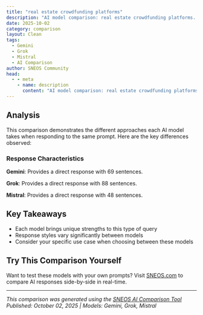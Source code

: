 ```yaml
---
title: "real estate crowdfunding platforms"
description: "AI model comparison: real estate crowdfunding platforms..."
date: 2025-10-02
category: comparison
layout: Clean
tags:
  - Gemini
  - Grok
  - Mistral
  - AI Comparison
author: SNEOS Community
head:
  - - meta
    - name: description
      content: "AI model comparison: real estate crowdfunding platforms..."
---
```


<ChatComparison
  title="real estate crowdfunding platforms"
  prompt="real estate crowdfunding platforms"
  :responses='{"Gemini": "Okay, let\u0027s dive into the world of real estate crowdfunding platforms. This is a growing area, and there are many options, each with its own focus and features.\n\n**What is Real Estate Crowdfunding?**\n\nReal estate crowdfunding allows investors to pool their money online to finance real estate projects. This can include:\n\n* **Equity investments:** You buy a share of ownership in a property or development project. You potentially earn a return through rental income, property appreciation, or when the property is sold.\n* **Debt investments:** You lend money to a real estate project and earn interest on your loan. This is often structured as a note or bond.\n* **REITs (Real Estate Investment Trusts):** Some platforms offer access to eREITs (electronic REITs), which are similar to traditional REITs but often have lower minimum investment amounts and are offered online.\n\n**Key Considerations When Choosing a Platform:**\n\nBefore investing in real estate crowdfunding, consider these factors:\n\n* **Investment Minimums:** Platforms vary significantly. Some have minimums as low as \\$10, while others require \\$5,000 or more.\n* **Accreditation Requirements:** Some platforms are open to all investors, while others restrict access to accredited investors (those with a high net worth or income).\n* **Investment Types:** Decide if you\u0027re interested in equity, debt, or REITs.\n* **Project Types:** Are you interested in residential, commercial, or development projects? Some platforms specialize in specific sectors.\n* **Due Diligence and Vetting Process:** How thoroughly does the platform vet the projects it offers? Look for platforms with strong due diligence processes.\n* **Fees:** Understand the fees charged by the platform, including management fees, transaction fees, and any performance-based fees.\n* **Liquidity:** Real estate investments are generally illiquid. Understand how and when you can potentially sell your investment (if at all).\n* **Risk:** Real estate investments carry risk, including the risk of losing your entire investment. Diversify your investments and only invest what you can afford to lose.\n* **Track Record:** Research the platform\u0027s history and success rate.\n* **Investor Support:** Does the platform offer good customer service and educational resources?\n* **Geographic Focus:** Some platforms focus on specific geographic regions.\n\n**Popular Real Estate Crowdfunding Platforms (Examples):**\n\n*Note: This is not an exhaustive list, and investment options and platform details can change.*\n\n**For Accredited and Non-Accredited Investors:**\n\n* **Fundrise:** One of the most popular platforms, Fundrise offers eREITs and direct investment opportunities with relatively low minimums. It\u0027s accessible to both accredited and non-accredited investors. Focuses on long-term appreciation and income.\n* **Arrived:** Arrived Homes offers fractional ownership of rental properties. Investors can buy shares in single-family rental properties and receive a portion of the rental income.\n* **Groundfloor:** Focuses on short-term, high-yield real estate debt investments. Allows non-accredited investors to participate in real estate loans.\n\n**For Accredited Investors Only (Typically):**\n\n* **RealtyMogul:** Offers both equity and debt investments in commercial real estate. Primarily for accredited investors. Offers both private placements and REITs.\n* **CrowdStreet:** Focuses on larger, institutional-quality commercial real estate projects. Generally requires accredited investor status and higher minimum investments.\n* **PeerStreet:** Primarily focuses on debt investments (real estate loans). Offers accredited investors the opportunity to invest in high-yield, short-term real estate loans.\n* **Origin Investments:** Allows accredited investors to invest in commercial real estate, primarily apartments. Offers investment options including joint ventures and funds.\n\n**Important Considerations Before Investing:**\n\n1. **Do Your Own Research:** Don\u0027t rely solely on the platform\u0027s information. Investigate the projects, the developers, and the market conditions.\n2. **Understand the Risks:** Real estate investments can be risky. You could lose your entire investment.\n3. **Diversify Your Portfolio:** Don\u0027t put all your eggs in one basket. Diversify your real estate investments across different projects, platforms, and geographic locations.\n4. **Read the Offering Documents Carefully:** Pay close attention to the terms and conditions of the investment, including the fees, risks, and liquidity.\n5. **Consult with a Financial Advisor:** If you\u0027re unsure whether real estate crowdfunding is right for you, consult with a qualified financial advisor.\n6. **Accreditation Verification:** Be prepared to provide documentation to prove your accredited investor status if required.\n7. **Tax Implications:** Understand the tax implications of real estate crowdfunding investments.\n8. **Due Diligence on the Platform:** Research the platform itself. How long have they been in business? What is their reputation? Are they registered with the SEC (if required)?\n\n**Disclaimer:** I am an AI chatbot and cannot provide financial advice. The information provided above is for general informational purposes only and does not constitute investment advice. Always consult with a qualified financial advisor before making any investment decisions. Also, platform features and regulations can change, so always check directly with the platform and relevant authorities for the most up-to-date information. Good luck!\n", "Grok": "Real estate crowdfunding platforms are online marketplaces that allow individual investors to pool their money together to invest in real estate projects or properties. These platforms democratize access to real estate investing, which was traditionally limited to institutional investors or high-net-worth individuals. Through crowdfunding, investors can participate with relatively small amounts of money and gain exposure to a variety of real estate opportunities, such as residential, commercial, or industrial properties, development projects, or real estate investment trusts (REITs).\n\n### How Real Estate Crowdfunding Works\n1. **Platform Selection**: Investors choose a crowdfunding platform that aligns with their goals and risk tolerance.\n2. **Project Listing**: Developers or real estate companies list projects or properties on the platform, seeking funding.\n3. **Investment**: Investors browse opportunities and invest in specific projects or funds, often with minimum investment amounts as low as $500\u2013$5,000.\n4. **Returns**: Depending on the investment type, returns may come from rental income, property appreciation, or interest payments (in the case of debt investments). Returns are typically distributed proportionate to the investor\u0027s stake.\n5. **Exit Strategy**: Investments may have a defined holding period (e.g., 6 months to 5 years), after which the property is sold, refinanced, or the investment is redeemed, and proceeds are distributed to investors.\n\n### Types of Real Estate Crowdfunding Investments\n1. **Equity Investments**: Investors purchase a share of ownership in a property or project. Returns are based on rental income and potential appreciation.\n2. **Debt Investments**: Investors lend money to developers or property owners, earning returns through interest payments and sometimes profit-sharing.\n3. **REITs or Funds**: Some platforms offer access to diversified real estate funds or publicly traded/non-traded REITs, which pool investments into multiple properties.\n\n### Benefits of Real Estate Crowdfunding\n- **Low Entry Barrier**: Investors can start with small amounts, unlike traditional real estate investments that require significant capital.\n- **Diversification**: Platforms often offer a variety of projects across different locations and property types.\n- **Accessibility**: Online platforms make it easy for anyone with internet access to invest, often without needing to be an accredited investor (depending on the platform and regulation).\n- **Passive Income**: Many investments provide regular distributions without the need to manage properties directly.\n- **Transparency**: Platforms typically provide detailed information about projects, including financials, risks, and expected returns.\n\n### Risks of Real Estate Crowdfunding\n- **Illiquidity**: Investments are often locked in for a specific period, and early withdrawal may not be possible.\n- **Market Risk**: Real estate values can fluctuate due to economic conditions, location-specific issues, or other factors.\n- **Platform Risk**: The platform itself may face financial or operational challenges, potentially affecting investor funds.\n- **Project Risk**: Individual projects may underperform, fail to complete, or encounter legal or regulatory issues.\n- **Limited Control**: Investors have little to no say in the day-to-day management of the property or project.\n\n### Popular Real Estate Crowdfunding Platforms\nHere are some well-known platforms (as of 2023):\n1. **Fundrise** \n - Focus: Diversified real estate funds and eREITs. \n - Minimum Investment: $10. \n - Investor Type: Open to non-accredited investors. \n - Features: Low entry point, user-friendly interface, focuses on long-term growth.\n\n2. **CrowdStreet** \n - Focus: Commercial real estate projects (office, retail, industrial). \n - Minimum Investment: Typically $25,000. \n - Investor Type: Primarily for accredited investors. \n - Features: Direct investments in individual deals, detailed due diligence reports.\n\n3. **RealtyMogul** \n - Focus: Commercial and multifamily properties, REITs. \n - Minimum Investment: $5,000 (for some offerings). \n - Investor Type: Open to both accredited and non-accredited investors (for certain REITs). \n - Features: Offers both equity and debt investments, diversified REIT options.\n\n4. **Groundfloor** \n - Focus: Short-term real estate debt investments (fix-and-flip loans). \n - Minimum Investment: $10. \n - Investor Type: Open to non-accredited investors. \n - Features: High transparency, short investment terms (6-18 months), regular interest payments.\n\n5. **Yieldstreet** \n - Focus: Real estate along with other alternative investments (e.g., art, marine finance). \n - Minimum Investment: $2,500\u2013$10,000 (varies by offering). \n - Investor Type: Primarily for accredited investors, with some options for non-accredited. \n - Features: Access to unique real estate debt and equity deals.\n\n6. **EquityMultiple** \n - Focus: Commercial real estate equity and debt investments. \n - Minimum Investment: $5,000\u2013$10,000. \n - Investor Type: Accredited investors only. \n - Features: Targets institutional-quality deals, offers preferred equity and senior debt options.\n\n### Key Considerations Before Investing\n- **Accredited vs. Non-Accredited**: Some platforms or deals are only open to accredited investors (those meeting specific income or net worth requirements). Check eligibility based on SEC regulations (e.g., Regulation D, Regulation A\u002B).\n- **Fees**: Platforms charge fees, such as management fees, transaction fees, or performance fees, which can impact returns.\n- **Due Diligence**: Research the platform, the sponsor (developer/operator), and the specific project. Look into track records, financials, and exit strategies.\n- **Tax Implications**: Investments may generate taxable income (e.g., K-1 forms for equity investments). Some platforms offer investments eligible for tax benefits like Opportunity Zones.\n- **Holding Period**: Understand the investment timeline and whether it aligns with your financial goals.\n\n### Regulations\nReal estate crowdfunding in the United States is regulated by the Securities and Exchange Commission (SEC) under the JOBS Act of 2012. Key regulations include:\n- **Regulation Crowdfunding (Reg CF)**: Allows non-accredited investors to participate with certain investment limits.\n- **Regulation D**: Limits offerings to accredited investors for private placements.\n- **Regulation A\u002B**: Allows companies to raise funds from the general public with simplified SEC reporting.\n\n### Conclusion\nReal estate crowdfunding platforms provide an accessible way to invest in real estate without the hassles of direct ownership. However, they come with risks and varying levels of complexity. Before investing, carefully evaluate the platform, the specific opportunity, fees, and your own financial situation. If you\u0027re new to this space, starting with platforms like Fundrise or Groundfloor (for lower minimums) can be a good way to test the waters. Always consider consulting a financial advisor for personalized advice.\n\nIf you have specific questions about a platform or type of investment, let me know!", "Mistral": "Real estate crowdfunding platforms allow investors to pool their money together to invest in real estate projects or properties. These platforms provide access to real estate investments with lower capital requirements, making them an attractive option for both individual and institutional investors. Here are some popular real estate crowdfunding platforms:\n\n1. **Fundrise**:\n - **Overview**: Fundrise offers a variety of investment options, including eREITs (electronic Real Estate Investment Trusts) and eFunds.\n - **Minimum Investment**: Typically starts at $10.\n - **Fees**: Generally around 1% annually.\n\n2. **RealtyMogul**:\n - **Overview**: RealtyMogul provides access to both equity and debt investments in commercial real estate.\n - **Minimum Investment**: Varies by investment, but typically starts at $5,000.\n - **Fees**: Varies by investment, but generally includes a management fee.\n\n3. **CrowdStreet**:\n - **Overview**: CrowdStreet focuses on commercial real estate investments and offers a marketplace for direct investments.\n - **Minimum Investment**: Varies by investment, but typically starts at $25,000.\n - **Fees**: Varies by investment, but generally includes a management fee.\n\n4. **PeerStreet**:\n - **Overview**: PeerStreet specializes in real estate debt investments, allowing investors to invest in short-term real estate loans.\n - **Minimum Investment**: Typically starts at $1,000.\n - **Fees**: Generally includes a servicing fee.\n\n5. **EquityMultiple**:\n - **Overview**: EquityMultiple offers a mix of equity, preferred equity, and debt investments in commercial real estate.\n - **Minimum Investment**: Typically starts at $5,000.\n - **Fees**: Varies by investment, but generally includes a management fee.\n\n6. **Groundfloor**:\n - **Overview**: Groundfloor focuses on short-term, high-yield real estate debt investments.\n - **Minimum Investment**: Typically starts at $10.\n - **Fees**: Generally includes a servicing fee.\n\n7. **Sharestates**:\n - **Overview**: Sharestates offers both equity and debt investments in real estate projects.\n - **Minimum Investment**: Typically starts at $5,000.\n - **Fees**: Varies by investment, but generally includes a management fee.\n\n8. **Patch of Land**:\n - **Overview**: Patch of Land specializes in real estate debt investments, particularly in the fix-and-flip market.\n - **Minimum Investment**: Typically starts at $5,000.\n - **Fees**: Generally includes a servicing fee.\n\n9. **Small Change**:\n - **Overview**: Small Change focuses on socially responsible real estate investments, often in urban areas.\n - **Minimum Investment**: Typically starts at $500.\n - **Fees**: Varies by investment, but generally includes a management fee.\n\n10. **ArborCrowd**:\n - **Overview**: ArborCrowd offers equity investments in commercial real estate projects.\n - **Minimum Investment**: Typically starts at $25,000.\n - **Fees**: Varies by investment, but generally includes a management fee.\n\n### Key Considerations:\n- **Risk**: Real estate investments can be risky, and returns are not guaranteed.\n- **Diversification**: Consider diversifying your investments across multiple platforms and types of real estate.\n- **Due Diligence**: Conduct thorough research on the platform and the specific investments you are considering.\n- **Regulations**: Ensure the platform complies with relevant securities regulations in your jurisdiction.\n\n### Conclusion:\nReal estate crowdfunding platforms offer a unique opportunity to invest in real estate with lower capital requirements. However, it\u0027s essential to understand the risks and conduct thorough due diligence before making any investment decisions."}' 
  published-date="10:10"
/>

## Analysis

This comparison demonstrates the different approaches each AI model takes when responding to the same prompt. Here are the key differences observed:

### Response Characteristics

**Gemini**: Provides a direct response with 69 sentences. 

**Grok**: Provides a direct response with 88 sentences. 

**Mistral**: Provides a direct response with 48 sentences. 

## Key Takeaways

- Each model brings unique strengths to this type of query
- Response styles vary significantly between models
- Consider your specific use case when choosing between these models

## Try This Comparison Yourself

Want to test these models with your own prompts? Visit [SNEOS.com](https://sneos.com) to compare AI responses side-by-side in real-time.

---

*This comparison was generated using the [SNEOS AI Comparison Tool](https://sneos.com)*
*Published: October 02, 2025 | Models: Gemini, Grok, Mistral*
